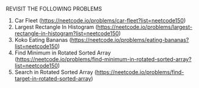 REVISIT THE FOLLOWING PROBLEMS
1. Car Fleet (https://neetcode.io/problems/car-fleet?list=neetcode150)
2. Largest Rectangle In Histogram (https://neetcode.io/problems/largest-rectangle-in-histogram?list=neetcode150)
3. Koko Eating Bananas (https://neetcode.io/problems/eating-bananas?list=neetcode150)
4. Find Minimum in Rotated Sorted Array (https://neetcode.io/problems/find-minimum-in-rotated-sorted-array?list=neetcode150)
5. Search in Rotated Sorted Array (https://neetcode.io/problems/find-target-in-rotated-sorted-array)